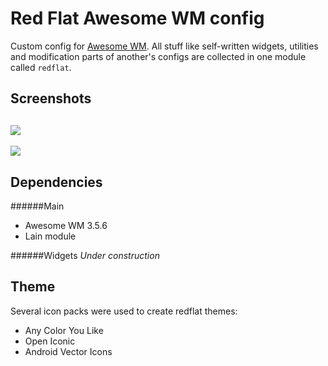 # Red Flat Awesome WM config
Custom config for [Awesome WM](http://awesome.naquadah.org). All stuff like self-written widgets, utilities and modification parts of another's configs are collected in one module called `redflat`.

Screenshots
----------
[//]: # (TODO:relative link to image)
![](https://github.com/worron/awesome-config/wiki/images/desktop_widgets.png)
---
![](https://github.com/worron/awesome-config/wiki/images/blue.png)

Dependencies
------------
######Main
* Awesome WM 3.5.6
* Lain module

######Widgets
*Under construction*

Theme
-----
Several icon packs were used to create redflat themes:
* Any Color You Like
* Open Iconic
* Android Vector Icons
